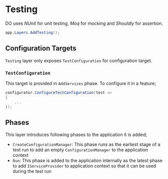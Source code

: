 # Testing

DO uses _NUnit_ for unit testing, _Moq_ for mocking and _Shouldly_ for
assertion.

```csharp
app.Layers.AddTesting();
```

## Configuration Targets

`Testing` layer only exposes `TestConfiguration` for configuration target.

### `TestConfiguration`

This target is provided in `AddServices` phase. To configure it in a feature;

```csharp
configurator.ConfigureTestConfiguration(test =>
{
    ...
});
```

## Phases

This layer introduces following phases to the application it is added;

- `CreateConfigurationManager`: This phase runs as the earliest stage of a test
  run to add an empty `ConfigurationManager` to the application context
- `Run`: This phase is added to the application internally as the latest phase
  to add `IServiceProvider` to application context so that it can be used during
  the test run
